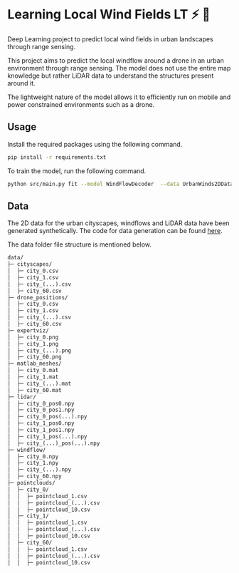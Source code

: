 # Learning Local Wind Fields LT :zap: :helicopter:

Deep Learning project to predict local wind fields in urban landscapes through range sensing.

This project aims to predict the local windflow around a drone in an urban environment through range sensing.
The model does not use the entire map knowledge but rather LiDAR data to understand the structures present around it.

The lightweight nature of the model allows it to efficiently run on mobile and power constrained environments such as a drone.

## Usage

Install the required packages using the following command.

```bash
pip install -r requirements.txt
```

To train the model, run the following command.

```bash
python src/main.py fit --model WindFlowDecoder  --data UrbanWinds2DDataModule --data.data_dir 'data' --trainer.logger TensorBoardLogger --trainer.logger.save_dir './logs/windflowdecoder_logs' --trainer.check_val_every_n_epoch 100 --trainer.max_epochs 1000
```

## Data

The 2D data for the urban cityscapes, windflows and LiDAR data have been generated synthetically.
The code for data generation can be found [here](https://github.com/TeamBlackwell/SyntheticDataGen).

The data folder file structure is mentioned below.

```txt
data/
├─ cityscapes/
│  ├─ city_0.csv
│  ├─ city_1.csv
│  ├─ city_(...).csv
│  ├─ city_60.csv
├─ drone_positions/
│  ├─ city_0.csv
│  ├─ city_1.csv
│  ├─ city_(...).csv
│  ├─ city_60.csv
├─ exportviz/
│  ├─ city_0.png
│  ├─ city_1.png
│  ├─ city_(...).png
│  ├─ city_60.png
├─ matlab_meshes/
│  ├─ city_0.mat
│  ├─ city_1.mat
│  ├─ city_(...).mat
│  ├─ city_60.mat
├─ lidar/
│  ├─ city_0_pos0.npy
│  ├─ city_0_pos1.npy
│  ├─ city_0_pos(...).npy
│  ├─ city_1_pos0.npy
│  ├─ city_1_pos1.npy
│  ├─ city_1_pos(...).npy
│  ├─ city_(...)_pos(...).npy
├─ windflow/
│  ├─ city_0.npy
│  ├─ city_1.npy
│  ├─ city_(...).npy
│  ├─ city_60.npy
├─ pointclouds/
│  ├─ city_0/
│  │  ├─ pointcloud_1.csv
│  │  ├─ pointcloud_(...).csv
│  │  ├─ pointcloud_10.csv
│  ├─ city_1/
│  │  ├─ pointcloud_1.csv
│  │  ├─ pointcloud_(...).csv
│  │  ├─ pointcloud_10.csv
│  ├─ city_60/
│  │  ├─ pointcloud_1.csv
│  │  ├─ pointcloud_(...).csv
│  │  ├─ pointcloud_10.csv
```
